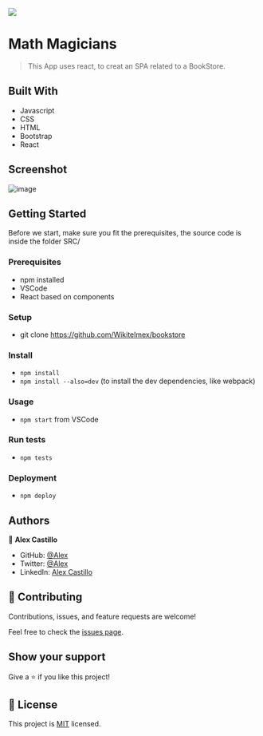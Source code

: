 ![](https://img.shields.io/badge/Microverse-blueviolet)

# Math Magicians
> This App uses react, to creat an SPA related to a BookStore.


## Built With
- Javascript
- CSS
- HTML
- Bootstrap
- React

## Screenshot
![image](https://user-images.githubusercontent.com/59240486/141664525-a7c235b7-c494-44d0-b710-eaee886beb48.png)

## Getting Started
Before we start, make sure you fit the prerequisites, the source code is inside the folder SRC/ 

### Prerequisites
- npm installed
- VSCode
- React based on components

### Setup
- git clone https://github.com/Wikitelmex/bookstore
  
### Install
- `npm install`
- `npm install --also=dev` (to install the dev dependencies, like webpack)

### Usage
- `npm start` from VSCode

### Run tests
- `npm tests`

### Deployment
- `npm deploy`

## Authors
👤 **Alex Castillo**
- GitHub: [@Alex](https://github.com/Wikitelmex)
- Twitter: [@Alex](https://twitter.com/Alejand84515448)
- LinkedIn: [Alex Castillo](https://www.linkedin.com/in/alejandro-castillo-6849131a9/)

## 🤝 Contributing
Contributions, issues, and feature requests are welcome!

Feel free to check the [issues page](https://github.com/Wikitelmex/bookstore/issues).

## Show your support
Give a ⭐️ if you like this project!


## 📝 License
This project is [MIT](./MIT.md) licensed.
